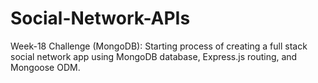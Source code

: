 # Social-Network-APIs
 Week-18 Challenge (MongoDB): Starting process of creating a full stack social network app using MongoDB database, Express.js routing, and Mongoose ODM.
